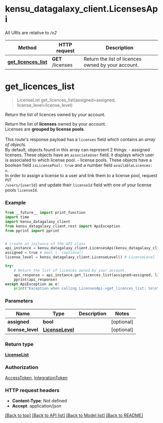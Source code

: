 # kensu_datagalaxy_client.LicensesApi

All URIs are relative to */v2*

Method | HTTP request | Description
------------- | ------------- | -------------
[**get_licences_list**](LicensesApi.md#get_licences_list) | **GET** /licenses | Return the list of licences owned by your account.

# **get_licences_list**
> LicenseList get_licences_list(assigned=assigned, license_level=license_level)

Return the list of licences owned by your account.

Return the list of <b>licenses</b> owned by your account. <br> Licenses are <b>grouped by license pools</b>.<br><br>  This route's response payload has a <code>licenses</code> field which contains an <i>array of objects</i>. <br> By default, objects found in this array can represent 2 things:  - assigned licenses. These objects have an <code>associateUser</code> field, it displays which user is associated to which license pool. - license pools. These objects have a boolean field <code>isLicensePool: true</code> and a number field <code>availableLicenses: <i>n</i></code>.<br>  In order to assign a license to a user and link them to a license pool, request <code>PUT /users/{userId}</code> and update their <code>licenseId</code> field with  one of your license pools <code>licenseId</code>.

### Example
```python
from __future__ import print_function
import time
import kensu_datagalaxy_client
from kensu_datagalaxy_client.rest import ApiException
from pprint import pprint


# create an instance of the API class
api_instance = kensu_datagalaxy_client.LicensesApi(kensu_datagalaxy_client.ApiClient(configuration))
assigned = true # bool |  (optional)
license_level = kensu_datagalaxy_client.LicenseLevel() # LicenseLevel |  (optional)

try:
    # Return the list of licences owned by your account.
    api_response = api_instance.get_licences_list(assigned=assigned, license_level=license_level)
    pprint(api_response)
except ApiException as e:
    print("Exception when calling LicensesApi->get_licences_list: %s\n" % e)
```

### Parameters

Name | Type | Description  | Notes
------------- | ------------- | ------------- | -------------
 **assigned** | **bool**|  | [optional] 
 **license_level** | [**LicenseLevel**](.md)|  | [optional] 

### Return type

[**LicenseList**](LicenseList.md)

### Authorization

[AccessToken](../README.md#AccessToken), [IntegrationToken](../README.md#IntegrationToken)

### HTTP request headers

 - **Content-Type**: Not defined
 - **Accept**: application/json

[[Back to top]](#) [[Back to API list]](../README.md#documentation-for-api-endpoints) [[Back to Model list]](../README.md#documentation-for-models) [[Back to README]](../README.md)

